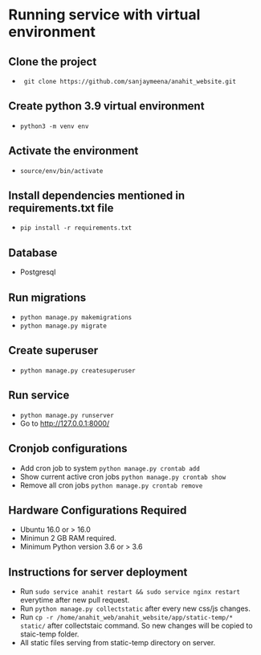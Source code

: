# Running service with virtual environment

## Clone the project
- ` git clone https://github.com/sanjaymeena/anahit_website.git`

## Create python 3.9 virtual environment
  - `python3 -m venv env`
## Activate the environment
  - `source/env/bin/activate`
## Install dependencies mentioned in requirements.txt file
  - `pip install -r requirements.txt`

## Database
  - Postgresql

## Run migrations
  - `python manage.py makemigrations`
  - `python manage.py migrate`

## Create superuser
  - `python manage.py createsuperuser`

## Run service
  - `python manage.py runserver`
  - Go to http://127.0.0.1:8000/

## Cronjob configurations
  - Add cron job to system `python manage.py crontab add`
  - Show current active cron jobs `python manage.py crontab show`
  - Remove all cron jobs `python manage.py crontab remove`

## Hardware Configurations Required
  - Ubuntu 16.0 or > 16.0
  - Minimun 2 GB RAM required.
  - Minimum Python version 3.6 or > 3.6

## Instructions for server deployment

  - Run `sudo service anahit restart && sudo service nginx restart` everytime after new pull request.
  - Run `python manage.py collectstatic` after every new css/js changes.
  - Run `cp -r /home/anahit_web/anahit_website/app/static-temp/* static/` after collectstaic command. So new changes will be copied to staic-temp folder.
  - All static files serving from static-temp directory on server.